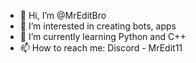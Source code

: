 - 👋 Hi, I’m @MrEditBro
- 👀 I’m interested in creating bots, apps
- 🌱 I’m currently learning Python and C++
- 📫 How to reach me: Discord - MrEdit11

<!---
MrEditBro/MrEditBro is a ✨ special ✨ repository because its `README.md` (this file) appears on your GitHub profile.
You can click the Preview link to take a look at your changes.
--->
